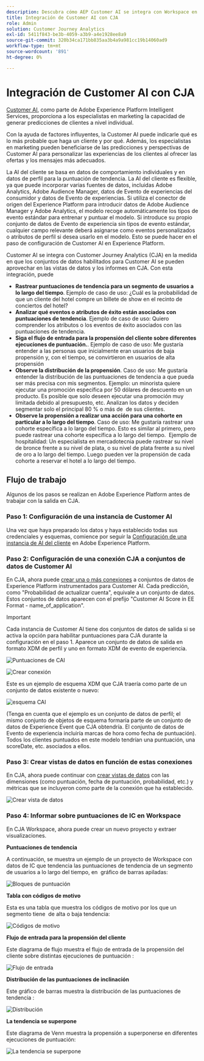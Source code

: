 ```yaml
---
description: Descubra cómo AEP Customer AI se integra con Workspace en CJA.
title: Integración de Customer AI con CJA
role: Admin
solution: Customer Journey Analytics
exl-id: 5411f843-be3b-4059-a3b9-a4e1928ee8a9
source-git-commit: 320b34ca171bb835aa3b4a9a981cc19b14060ad9
workflow-type: tm+mt
source-wordcount: '891'
ht-degree: 0%

---
```


# Integración de Customer AI con CJA

[Customer AI](https://experienceleague.adobe.com/docs/experience-platform/intelligent-services/customer-ai/overview.html?lang=en), como parte de Adobe Experience Platform Intelligent Services, proporciona a los especialistas en marketing la capacidad de generar predicciones de clientes a nivel individual.

Con la ayuda de factores influyentes, la Customer AI puede indicarle qué es lo más probable que haga un cliente y por qué. Además, los especialistas en marketing pueden beneficiarse de las predicciones y perspectivas de Customer AI para personalizar las experiencias de los clientes al ofrecer las ofertas y los mensajes más adecuados.

La AI del cliente se basa en datos de comportamiento individuales y en datos de perfil para la puntuación de tendencia. La AI del cliente es flexible, ya que puede incorporar varias fuentes de datos, incluidas Adobe Analytics, Adobe Audience Manager, datos de Evento de experiencias del consumidor y datos de Evento de experiencias. Si utiliza el conector de origen del Experience Platform para introducir datos de Adobe Audience Manager y Adobe Analytics, el modelo recoge automáticamente los tipos de evento estándar para entrenar y puntuar el modelo. Si introduce su propio conjunto de datos de Evento de experiencia sin tipos de evento estándar, cualquier campo relevante deberá asignarse como eventos personalizados o atributos de perfil si desea usarlo en el modelo. Esto se puede hacer en el paso de configuración de Customer AI en Experience Platform. &#x200B;

Customer AI se integra con Customer Journey Analytics (CJA) en la medida en que los conjuntos de datos habilitados para Customer AI se pueden aprovechar en las vistas de datos y los informes en CJA. Con esta integración, puede

* **Rastrear puntuaciones de tendencia para un segmento de usuarios a lo largo del tiempo**. Ejemplo de caso de uso: ¿Cuál es la probabilidad de que un cliente del hotel compre un billete de show en el recinto de conciertos del hotel?
* **Analizar qué eventos o atributos de éxito están asociados con puntuaciones de tendencia**. &#x200B;Ejemplo de caso de uso: Quiero comprender los atributos o los eventos de éxito asociados con las puntuaciones de tendencia.
* **Siga el flujo de entrada para la propensión del cliente sobre diferentes ejecuciones de puntuación.**. Ejemplo de caso de uso: Me gustaría entender a las personas que inicialmente eran usuarios de baja propensión y, con el tiempo, se convirtieron en usuarios de alta propensión &#x200B;
* **Observe la distribución de la propensión**. Caso de uso: Me gustaría entender la distribución de las puntuaciones de tendencia a que pueda ser más precisa con mis segmentos. &#x200B;Ejemplo: un minorista quiere ejecutar una promoción específica por 50 dólares de descuento en un producto. Es posible que solo deseen ejecutar una promoción muy limitada debido al presupuesto, etc. Analizan los datos y deciden segmentar solo el principal 80 % o más de &#x200B; de sus clientes.
* **Observe la propensión a realizar una acción para una cohorte en particular a lo largo del tiempo**. Caso de uso: Me gustaría rastrear una cohorte específica a lo largo del tiempo. Esto es similar al primero, pero puede rastrear una cohorte específica a lo largo del tiempo. &#x200B; Ejemplo de hospitalidad: Un especialista en mercadotecnia puede rastrear su nivel de bronce frente a su nivel de plata, o su nivel de plata frente a su nivel de oro a lo largo del tiempo. Luego pueden ver la propensión de cada cohorte a reservar el hotel a lo largo del tiempo. &#x200B;

## Flujo de trabajo

Algunos de los pasos se realizan en Adobe Experience Platform antes de trabajar con la salida en CJA.

### Paso 1: Configuración de una instancia de Customer AI

Una vez que haya preparado los datos y haya establecido todas sus credenciales y esquemas, comience por seguir la [Configuración de una instancia de AI del cliente](https://experienceleague.adobe.com/docs/experience-platform/intelligent-services/customer-ai/user-guide/configure.html?lang=en) en Adobe Experience Platform.

### Paso 2: Configuración de una conexión CJA a conjuntos de datos de Customer AI

En CJA, ahora puede [crear una o más conexiones](/help/connections/create-connection.md) a conjuntos de datos de Experience Platform instrumentados para Customer AI. Cada predicción, como &quot;Probabilidad de actualizar cuenta&quot;, equivale a un conjunto de datos. Estos conjuntos de datos aparecen con el prefijo &quot;Customer AI Score in EE Format - name_of_application&quot;.

>[!IMPORTANT]
>
>Cada instancia de Customer AI tiene dos conjuntos de datos de salida si se activa la opción para habilitar puntuaciones para CJA durante la configuración en el paso 1. Aparece un conjunto de datos de salida en formato XDM de perfil y uno en formato XDM de evento de experiencia.

![Puntuaciones de CAI](assets/cai-scores.png)

![Crear conexión](assets/create-conn.png)

Este es un ejemplo de esquema XDM que CJA traería como parte de un conjunto de datos existente o nuevo:

![esquema CAI](assets/cai-schema.png)

(Tenga en cuenta que el ejemplo es un conjunto de datos de perfil; el mismo conjunto de objetos de esquema formaría parte de un conjunto de datos de Experience Event que CJA obtendría. El conjunto de datos de Evento de experiencia incluiría marcas de hora como fecha de puntuación). Todos los clientes puntuados en este modelo tendrían una puntuación, una scoreDate, etc. asociados a ellos.

### Paso 3: Crear vistas de datos en función de estas conexiones

En CJA, ahora puede continuar con [crear vistas de datos](/help/data-views/create-dataview.md) con las dimensiones (como puntuación, fecha de puntuación, probabilidad, etc.) y métricas que se incluyeron como parte de la conexión que ha establecido.

![Crear vista de datos](assets/create-dataview.png)

### Paso 4: Informar sobre puntuaciones de IC en Workspace

En CJA Workspace, ahora puede crear un nuevo proyecto y extraer visualizaciones.

**Puntuaciones de tendencia**

A continuación, se muestra un ejemplo de un proyecto de Workspace con datos de IC que tendencia las puntuaciones de tendencia de un segmento de usuarios a lo largo del tiempo, en &#x200B; gráfico de barras apiladas:

![Bloques de puntuación](assets/workspace-scores.png)

**Tabla con códigos de motivo**

Esta es una tabla que muestra los códigos de motivo por los que un segmento tiene &#x200B; de alta o baja tendencia:

![Códigos de motivo](assets/reason-codes.png)

**Flujo de entrada para la propensión del cliente**

Este diagrama de flujo muestra el flujo de entrada de la propensión del cliente sobre distintas ejecuciones de puntuación &#x200B;:

![Flujo de entrada](assets/flow.png)

**Distribución de las puntuaciones de inclinación**

Este gráfico de barras muestra la distribución de las puntuaciones de tendencia &#x200B;:

![Distribución](assets/distribution.png)

**La tendencia se superpone**

Este diagrama de Venn muestra la propensión a superponerse en diferentes ejecuciones de puntuación:

![La tendencia se superpone](assets/venn.png)

